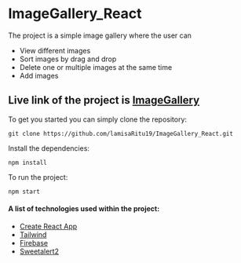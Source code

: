 # ImageGallery_React

The project is a simple image gallery where the user can

- View different images
- Sort images by drag and drop
- Delete one or multiple images at the same time
- Add images

## Live link of the project is [ImageGallery](http://localhost:3000/)

To get you started you can simply clone the repository:

```
git clone https://github.com/lamisaRitu19/ImageGallery_React.git
```

Install the dependencies:

```
npm install
```

To run the project:

```
npm start
```

#### A list of technologies used within the project:

- [Create React App](https://create-react-app.dev/)
- [Tailwind](https://tailwindcss.com/)
- [Firebase](https://firebase.google.com/)
- [Sweetalert2](https://sweetalert2.github.io/)
